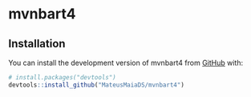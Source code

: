 
# mvnbart4

<!-- badges: start -->
<!-- badges: end -->


## Installation

You can install the development version of mvnbart4 from [GitHub](https://github.com/) with:

``` r
# install.packages("devtools")
devtools::install_github("MateusMaiaDS/mvnbart4")
```



